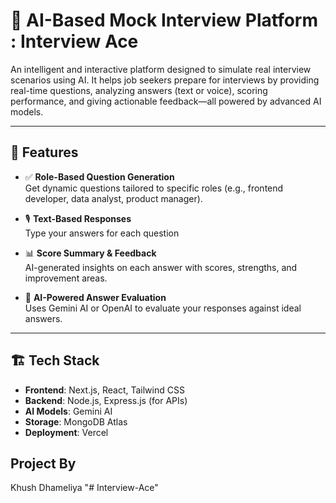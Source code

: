 # 🧠 AI-Based Mock Interview Platform : Interview Ace

An intelligent and interactive platform designed to simulate real interview scenarios using AI. It helps job seekers prepare for interviews by providing real-time questions, analyzing answers (text or voice), scoring performance, and giving actionable feedback—all powered by advanced AI models.

---

## 🚀 Features

- ✅ **Role-Based Question Generation**  
  Get dynamic questions tailored to specific roles (e.g., frontend developer, data analyst, product manager).

- 🎙️ **Text-Based Responses**  
  Type your answers for each question

- 📊 **Score Summary & Feedback**  
  AI-generated insights on each answer with scores, strengths, and improvement areas.


- 🧠 **AI-Powered Answer Evaluation**  
  Uses Gemini AI or OpenAI to evaluate your responses against ideal answers.

---

## 🏗️ Tech Stack

- **Frontend**: Next.js, React, Tailwind CSS  
- **Backend**: Node.js, Express.js (for APIs)  
- **AI Models**: Gemini AI 
- **Storage**: MongoDB Atlas
- **Deployment**: Vercel 


## Project By
Khush Dhameliya
"# Interview-Ace" 
